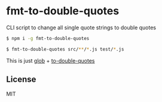 # fmt-to-double-quotes
CLI script to change all single quote strings to double quotes

```sh
$ npm i -g fmt-to-double-quotes

$ fmt-to-double-quotes src/**/*.js test/*.js
```

This is just [glob](https://www.npmjs.com/package/glob) + [to-double-quotes](https://www.npmjs.com/package/to-double-quotes)

## License
MIT
